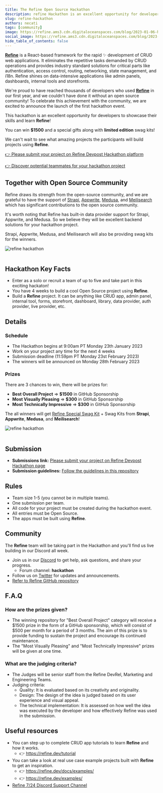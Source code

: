 ```yaml
---
title: The Refine Open Source Hackathon
description: refine Hackathon is an excellent opportunity for developers to showcase their skills, learn Refine and win prizes!
slug: refine-hackathon
authors: necati
tags: [community]
image: https://refine.ams3.cdn.digitaloceanspaces.com/blog/2023-01-06-hackaton-january/social.png
social_image: https://refine.ams3.cdn.digitaloceanspaces.com/blog/2023-01-06-hackaton-january/social_prizes.png
hide_table_of_contents: false
---
```


**[Refine](https://github.com/refinedev/refine)** is a React-based framework for the rapid ✨ development of CRUD web applications. It eliminates the repetitive tasks demanded by CRUD operations and provides industry standard solutions for critical parts like authentication, access control, routing, networking, state management, and i18n. Refine shines on data-intensive applications like admin panels, dashboards, internal tools and storefronts.

We're proud to have reached thousands of developers who used **[Refine](https://github.com/refinedev/refine)** in our first year, and we couldn't have done it without an open source community!
To celebrate this achievement with the community, we are excited to announce the launch of the first hackathon event.

This hackathon is an excellent opportunity for developers to showcase their skills and learn **Refine**!

You can win **$1500** and a special gifts along with **limited edition** swag kits!

We can't wait to see what amazing projects the participants will build projects using **Refine**.

[👉 Please submit your project on Refine Devpost Hackathon platform](https://refine-open-source-hackathon.devpost.com/)

[👉 Discover potential teammates for your hackathon project](https://refine-open-source-hackathon.devpost.com/participants)

## Together with Open Source Community

Refine draws its strength from the open-source community, and we are grateful to have the support of [Strapi](https://strapi.io/), [Appwrite](https://appwrite.io/), [Medusa](https://medusajs.com/), and [Meilisearch](https://www.meilisearch.com/) which has significant contributions to the open source community.

It's worth noting that Refine has built-in data provider support for Strapi, Appwrite, and Medusa. So we believe they will be excellent backend solutions for your hackathon project.

Strapi, Appwrite, Medusa, and Meilisearch will also be providing swag kits for the winners.

<div>
<img  src="https://refine.ams3.cdn.digitaloceanspaces.com/blog/2023-01-06-hackaton-january/sponsors_banner.png"  alt="refine hackathon" />

</div>

<br/>

## Hackathon Key Facts

- Enter as a solo or recruit a team of up to five and take part in this exciting hackaton!
- You have 4 weeks to build a cool Open Source project using **Refine**.
- Build a **Refine** project. It can be anything like CRUD app, admin panel, internal tool, forms, storefront, dashboard, library, data provider, auth provider, live provider, etc.

## Details

### Schedule

- The Hackathon begins at 9:00am PT Monday 23th January 2023
- Work on your project any time for the next 4 weeks
- Submission deadline (11:59pm PT Monday 23st February 2023)
- The winners will be announced on Monday 28th February 2023

### Prizes

There are 3 chances to win, there will be prizes for:

- **Best Overall Project** => **$1500** in GitHub Sponsorship
- **Most Visually Pleasing** => **$300** in GitHub Sponsorship
- **Most Technically Impressive** => **$300** in GitHub Sponsorship

The all winners will get [Refine Special Swag Kit](https://store.refine.dev/product/hackathon-swag-kit) + Swag Kits from **Strapi**, **Appwrite**, **Medusa**, and **Meilisearch**!

<div>
<img  src="https://refine.ams3.cdn.digitaloceanspaces.com/blog/2023-01-06-hackaton-january/swag_kits.png"  alt="refine hackathon" />

</div>

<br/>

## Submission

- **Submissions link:** [Please submit your project on Refine Devpost Hackathon page](https://refine-open-source-hackathon.devpost.com/)
- **Submission guidelines:** [Follow the guidelines in this repository](https://github.com/refinedev/refine/blob/master/hackathon/readme-guideline.md)

## Rules

- Team size 1-5 (you cannot be in multiple teams).
- One submission per team.
- All code for your project must be created during the hackathon event.
- All entries must be Open Source.
- The apps must be built using **Refine**.

## Community

The **Refine** team will be taking part in the Hackathon and you'll find us live building in our Discord all week.

- Join us in our [Discord](https://discord.gg/refine) to get help, ask questions, and share your progress.
  - Forum channel: **hackathon**
- Follow us on [Twitter](https://twitter.com/refine_dev) for updates and announcements.
- [Refer to Refine GitHub repository](https://github.com/refinedev/refine)

## F.A.Q

### How are the prizes given?

- The winning repository for "Best Overall Project" category will receive a $1500 prize in the form of a GitHub sponsorship, which will consist of $500 per month for a period of 3 months. The aim of this prize is to provide funding to sustain the project and encourage its continued maintenance.
- The "Most Visually Pleasing" and "Most Technically Impressive" prizes will be given at one time.

### What are the judging criteria?

- The Judges will be senior staff from the Refine DevRel, Marketing and Engineering Teams.
- Judging criteria:
  - Quality: It is evaluated based on its creativity and originality.
  - Design: The design of the idea is judged based on its user experience and visual appeal.
  - The technical implementation: It is assessed on how well the idea was executed by the developer and how effectively Refine was used in the submission.

## Useful resources

- You can step up to complete CRUD app tutorials to learn **Refine** and how it works.
  - :point_right: https://refine.dev/tutorial
- You can take a look at real use case example projects built with **Refine** to get an inspiration.
  - :point_right: https://refine.dev/docs/examples/
  - :point_right: https://refine.dev/examples/
- [Refine 7/24 Discord Support Channel](https://discord.gg/refine)
